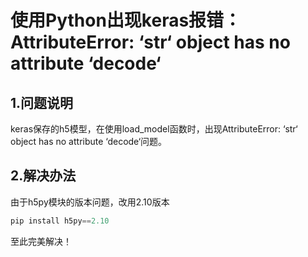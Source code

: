 # 使用Python出现keras报错：AttributeError: ‘str‘ object has no attribute ‘decode‘

## 1.问题说明

keras保存的h5模型，在使用load_model函数时，出现AttributeError: ‘str‘ object has no attribute ‘decode‘问题。

## 2.解决办法

由于h5py模块的版本问题，改用2.10版本

~~~python
pip install h5py==2.10
~~~

至此完美解决！



